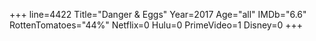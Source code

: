 +++
line=4422
Title="Danger & Eggs"
Year=2017
Age="all"
IMDb="6.6"
RottenTomatoes="44%"
Netflix=0
Hulu=0
PrimeVideo=1
Disney=0
+++

